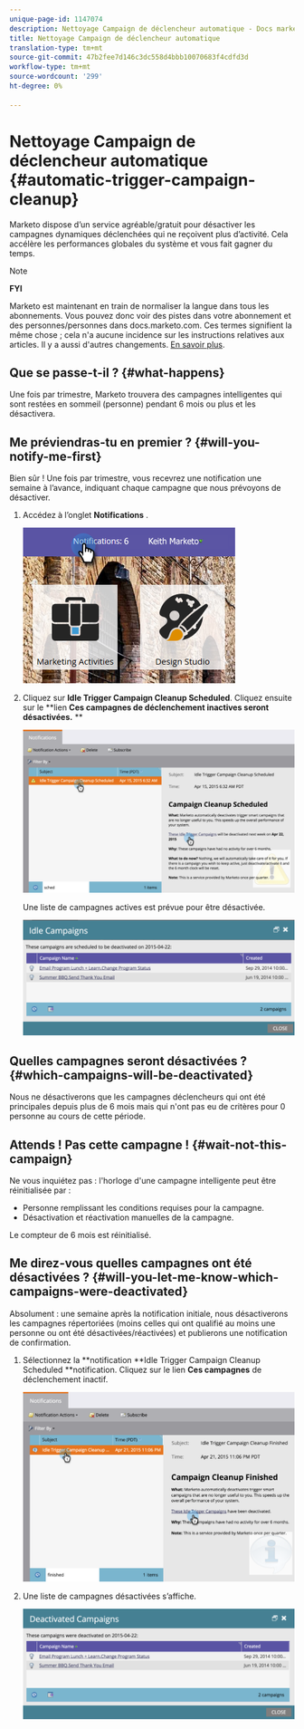 ```yaml
---
unique-page-id: 1147074
description: Nettoyage Campaign de déclencheur automatique - Docs marketing - Documentation du produit
title: Nettoyage Campaign de déclencheur automatique
translation-type: tm+mt
source-git-commit: 47b2fee7d146c3dc558d4bbb10070683f4cdfd3d
workflow-type: tm+mt
source-wordcount: '299'
ht-degree: 0%

---
```



# Nettoyage Campaign de déclencheur automatique {#automatic-trigger-campaign-cleanup}

Marketo dispose d’un service agréable/gratuit pour désactiver les campagnes dynamiques déclenchées qui ne reçoivent plus d’activité. Cela accélère les performances globales du système et vous fait gagner du temps.

>[!NOTE]
>
>**FYI**
>
>Marketo est maintenant en train de normaliser la langue dans tous les abonnements. Vous pouvez donc voir des pistes dans votre abonnement et des personnes/personnes dans docs.marketo.com. Ces termes signifient la même chose ; cela n&#39;a aucune incidence sur les instructions relatives aux articles. Il y a aussi d&#39;autres changements. [En savoir plus](http://docs.marketo.com/display/DOCS/Updates+to+Marketo+Terminology).

## Que se passe-t-il ? {#what-happens}

Une fois par trimestre, Marketo trouvera des campagnes intelligentes qui sont restées en sommeil (personne) pendant 6 mois ou plus et les désactivera.

## Me préviendras-tu en premier ? {#will-you-notify-me-first}

Bien sûr ! Une fois par trimestre, vous recevrez une notification une semaine à l’avance, indiquant chaque campagne que nous prévoyons de désactiver.

1. Accédez à l’onglet **Notifications** .

   ![](assets/notifications.png)

1. Cliquez sur **Idle Trigger Campaign Cleanup Scheduled**. Cliquez ensuite sur le **lien **Ces campagnes de déclenchement inactives seront désactivées.** **

   ![](assets/image2015-4-27-20-3a48-3a35.png)

   Une liste de campagnes actives est prévue pour être désactivée.

   ![](assets/image2015-4-27-20-3a35-3a29.png)

## Quelles campagnes seront désactivées ? {#which-campaigns-will-be-deactivated}

Nous ne désactiverons que les campagnes déclencheurs qui ont été principales depuis plus de 6 mois mais qui n&#39;ont pas eu de critères pour 0 personne au cours de cette période.

## Attends ! Pas cette campagne ! {#wait-not-this-campaign}

Ne vous inquiétez pas : l&#39;horloge d&#39;une campagne intelligente peut être réinitialisée par :

* Personne remplissant les conditions requises pour la campagne.
* Désactivation et réactivation manuelles de la campagne.

Le compteur de 6 mois est réinitialisé.

## Me direz-vous quelles campagnes ont été désactivées ? {#will-you-let-me-know-which-campaigns-were-deactivated}

Absolument : une semaine après la notification initiale, nous désactiverons les campagnes répertoriées (moins celles qui ont qualifié au moins une personne ou ont été désactivées/réactivées) et publierons une notification de confirmation.

1. Sélectionnez la **notification **Idle Trigger Campaign Cleanup Scheduled **notification. Cliquez sur le lien **Ces campagnes** de déclenchement inactif.

   ![](assets/image2015-4-27-20-3a56-3a41.png)

1. Une liste de campagnes désactivées s’affiche.

   ![](assets/image2015-4-27-20-3a58-3a38.png)

